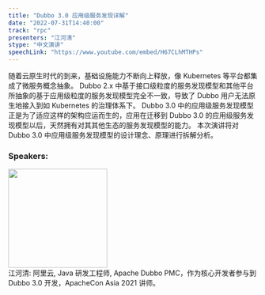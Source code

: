 ```yaml
---
title: "Dubbo 3.0 应用级服务发现详解"
date: "2022-07-31T14:40:00"
track: "rpc"
presenters: "江河清"
stype: "中文演讲"
speechLink: "https://www.youtube.com/embed/H67CLhMTHPs"
---
```

随着云原生时代的到来，基础设施能力不断向上释放，像 Kubernetes 等平台都集成了微服务概念抽象。
Dubbo 2.x 中基于接口级粒度的服务发现模型和其他平台所抽象的基于应用级粒度的服务发现模型完全不一致，导致了 Dubbo 用户无法原生地接入到如 Kubernetes 的治理体系下。
Dubbo 3.0 中的应用级服务发现模型正是为了适应这样的架构应运而生的，应用在迁移到 Dubbo 3.0 的应用级服务发现模型以后，天然拥有对其其他生态的服务发现模型的能力。
本次演讲将对 Dubbo 3.0 中应用级服务发现模型的设计理念、原理进行拆解分析。
 ### Speakers: 
 <img src="images/speaker/1170.png" width="200" /><br>江河清: 阿里云, Java 研发工程师, Apache Dubbo PMC，作为核心开发者参与到 Dubbo 3.0 开发，ApacheCon Asia 2021 讲师。

 